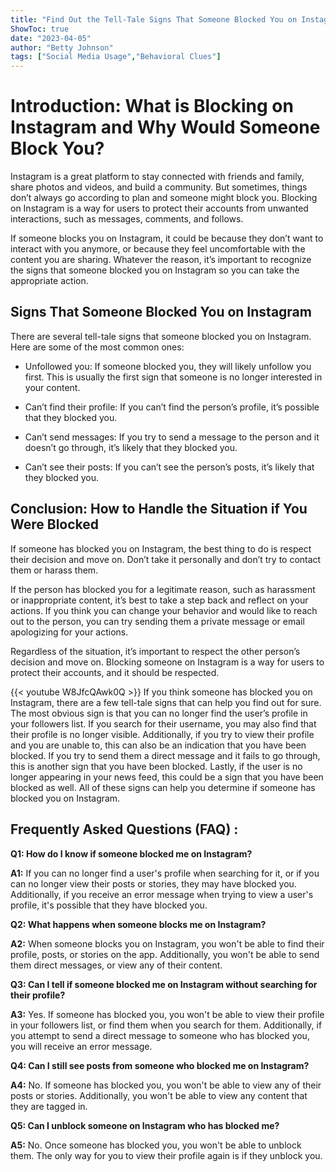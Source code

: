 ```yaml
---
title: "Find Out the Tell-Tale Signs That Someone Blocked You on Instagram!"
ShowToc: true 
date: "2023-04-05"
author: "Betty Johnson" 
tags: ["Social Media Usage","Behavioral Clues"]
---
```

# Introduction: What is Blocking on Instagram and Why Would Someone Block You?

Instagram is a great platform to stay connected with friends and family, share photos and videos, and build a community. But sometimes, things don’t always go according to plan and someone might block you. Blocking on Instagram is a way for users to protect their accounts from unwanted interactions, such as messages, comments, and follows. 

If someone blocks you on Instagram, it could be because they don’t want to interact with you anymore, or because they feel uncomfortable with the content you are sharing. Whatever the reason, it’s important to recognize the signs that someone blocked you on Instagram so you can take the appropriate action.

## Signs That Someone Blocked You on Instagram

There are several tell-tale signs that someone blocked you on Instagram. Here are some of the most common ones:

* Unfollowed you: If someone blocked you, they will likely unfollow you first. This is usually the first sign that someone is no longer interested in your content.

* Can’t find their profile: If you can’t find the person’s profile, it’s possible that they blocked you.

* Can’t send messages: If you try to send a message to the person and it doesn’t go through, it’s likely that they blocked you.

* Can’t see their posts: If you can’t see the person’s posts, it’s likely that they blocked you.

## Conclusion: How to Handle the Situation if You Were Blocked

If someone has blocked you on Instagram, the best thing to do is respect their decision and move on. Don’t take it personally and don’t try to contact them or harass them.

If the person has blocked you for a legitimate reason, such as harassment or inappropriate content, it’s best to take a step back and reflect on your actions. If you think you can change your behavior and would like to reach out to the person, you can try sending them a private message or email apologizing for your actions.

Regardless of the situation, it’s important to respect the other person’s decision and move on. Blocking someone on Instagram is a way for users to protect their accounts, and it should be respected.

{{< youtube W8JfcQAwk0Q >}} 
If you think someone has blocked you on Instagram, there are a few tell-tale signs that can help you find out for sure. The most obvious sign is that you can no longer find the user’s profile in your followers list. If you search for their username, you may also find that their profile is no longer visible. Additionally, if you try to view their profile and you are unable to, this can also be an indication that you have been blocked. If you try to send them a direct message and it fails to go through, this is another sign that you have been blocked. Lastly, if the user is no longer appearing in your news feed, this could be a sign that you have been blocked as well. All of these signs can help you determine if someone has blocked you on Instagram.

## Frequently Asked Questions (FAQ) :
**Q1: How do I know if someone blocked me on Instagram?**

**A1:** If you can no longer find a user's profile when searching for it, or if you can no longer view their posts or stories, they may have blocked you. Additionally, if you receive an error message when trying to view a user's profile, it's possible that they have blocked you. 

**Q2: What happens when someone blocks me on Instagram?**

**A2:** When someone blocks you on Instagram, you won't be able to find their profile, posts, or stories on the app. Additionally, you won't be able to send them direct messages, or view any of their content. 

**Q3: Can I tell if someone blocked me on Instagram without searching for their profile?**

**A3:** Yes. If someone has blocked you, you won't be able to view their profile in your followers list, or find them when you search for them. Additionally, if you attempt to send a direct message to someone who has blocked you, you will receive an error message. 

**Q4: Can I still see posts from someone who blocked me on Instagram?**

**A4:** No. If someone has blocked you, you won't be able to view any of their posts or stories. Additionally, you won't be able to view any content that they are tagged in. 

**Q5: Can I unblock someone on Instagram who has blocked me?**

**A5:** No. Once someone has blocked you, you won't be able to unblock them. The only way for you to view their profile again is if they unblock you.


